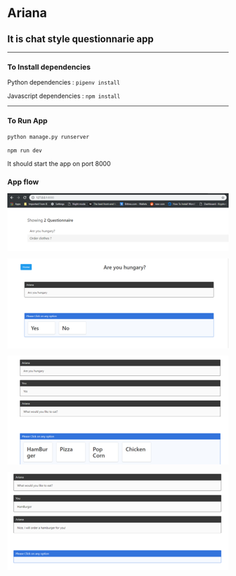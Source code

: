 # Ariana
## It is chat style questionnarie app

***

### To Install dependencies 

Python dependencies : ` pipenv install ` 

Javascript dependencies : ` npm install `


***

### To Run App

` python manage.py runserver `

` npm run dev `

It should start the app on port 8000


### App flow

![list](./screenshots/questionnaireList.PNG)

![list](./screenshots/1.PNG)

![list](./screenshots/2.PNG)

![list](./screenshots/3.PNG)






